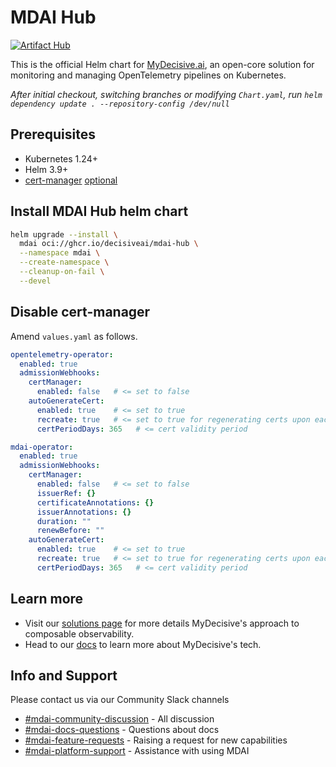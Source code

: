 # MDAI Hub

[![Artifact Hub](https://img.shields.io/endpoint?url=https://artifacthub.io/badge/repository/mdai-hub)](https://artifacthub.io/packages/search?repo=mdai-hub)

This is the official Helm chart for [MyDecisive.ai](https://www.mydecisive.ai/), an open-core solution for monitoring and managing OpenTelemetry pipelines on Kubernetes.

_After initial checkout, switching branches or modifying `Chart.yaml`, run `helm dependency update . --repository-config /dev/null`_

## Prerequisites
- Kubernetes 1.24+
- Helm 3.9+
- [cert-manager](https://cert-manager.io/docs/) [optional](#disable-cert-manager)

## Install MDAI Hub helm chart
```bash
helm upgrade --install \
  mdai oci://ghcr.io/decisiveai/mdai-hub \
  --namespace mdai \
  --create-namespace \
  --cleanup-on-fail \
  --devel
```

## Disable cert-manager 
Amend `values.yaml` as follows.

```yaml
opentelemetry-operator:
  enabled: true
  admissionWebhooks:    
    certManager:
      enabled: false   # <= set to false
    autoGenerateCert:
      enabled: true    # <= set to true
      recreate: true   # <= set to true for regenerating certs upon each deploy
      certPeriodDays: 365   # <= cert validity period 
```

```yaml
mdai-operator:
  enabled: true
  admissionWebhooks:
    certManager:
      enabled: false   # <= set to false
      issuerRef: {}
      certificateAnnotations: {}
      issuerAnnotations: {}
      duration: ""
      renewBefore: ""
    autoGenerateCert:
      enabled: true    # <= set to true
      recreate: true   # <= set to true for regenerating certs upon each deploy
      certPeriodDays: 365   # <= cert validity period 
```

## Learn more

* Visit our [solutions page](https://www.mydecisive.ai/solutions) for more details MyDecisive's approach to composable observability.
* Head to our [docs](https://docs.mydecisive.ai/) to learn more about MyDecisive's tech.

## Info and Support

Please contact us via our Community Slack channels

* [#mdai-community-discussion](https://mydecisivecommunity.slack.com/archives/C08LE3DJ877) - All discussion
* [#mdai-docs-questions](https://mydecisivecommunity.slack.com/archives/C090KU6F679) - Questions about docs
* [#mdai-feature-requests](https://mydecisivecommunity.slack.com/archives/C090UH3JYNS) - Raising a request for new capabilities
* [#mdai-platform-support](https://mydecisivecommunity.slack.com/archives/C090KU1MB6K) - Assistance with using MDAI
